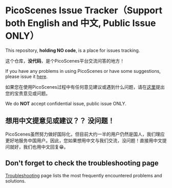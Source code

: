# PicoScenes Issue Tracker（Support both English and 中文, Public Issue ONLY）

This repository, **holding NO code**, is a place for issues tracking.

这个仓库，**没代码**，是个PicoScenes平台交流问答的地方！

If you have any problems in using PicoScenes or have some suggestions, please issue it [here](https://gitlab.com/wifisensing/picoscenes-issue-tracker/issues).

如果您在使用PicoScenes过程中有任何意见建议或遇到什么问题，请在[这里](https://gitlab.com/wifisensing/picoscenes-issue-tracker/issues)提出您的宝贵意见或问题。

We do **NOT** accept confidential issue, public issue ONLY.

## 想用中文提意见或建议？？ 没问题！

PicoScenes虽然努力做好国际化，但目前大约一半的用户仍然是国人，我们理应更好地服务中国用户。因此，您如果想用中文与我们交流，没问题！直接用中文提问就好，我们也用中文回复😁。

## Don't forget to check the troubleshooting page

[Troubleshooting](https://ps.zpj.io/troubleshooting.html) page lists the most frequently encountered problems and solutions.

